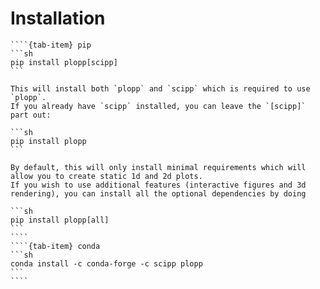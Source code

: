 # Installation

`````{tab-set}
````{tab-item} pip
```sh
pip install plopp[scipp]
```

This will install both `plopp` and `scipp` which is required to use `plopp`.
If you already have `scipp` installed, you can leave the `[scipp]` part out:

```sh
pip install plopp
```

By default, this will only install minimal requirements which will allow you to create static 1d and 2d plots.
If you wish to use additional features (interactive figures and 3d rendering), you can install all the optional dependencies by doing

```sh
pip install plopp[all]
```
````
````{tab-item} conda
```sh
conda install -c conda-forge -c scipp plopp
```
````
`````
